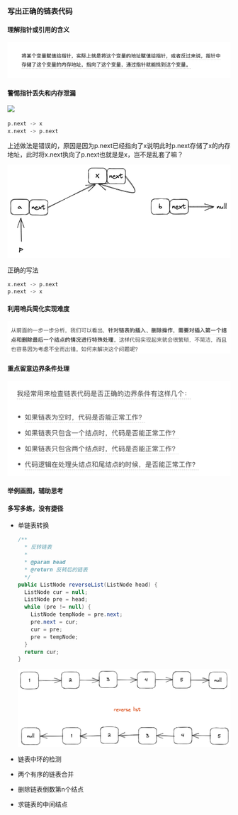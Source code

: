 ### 写出正确的链表代码

#### 理解指针或引用的含义

<img src="https://raw.githubusercontent.com/dashingqi/DQPicBeg/main/image-20230207220725734.png" alt="image-20230207220725734" style="zoom:200%;" />

#### 警惕指针丢失和内存泄漏

<img src="https://static001.geekbang.org/resource/image/05/6e/05a4a3b57502968930d517c934347c6e.jpg?wh=1142*513"/>

```kotlin
p.next -> x
x.next -> p.next
```

上述做法是错误的，原因是因为p.next已经指向了x说明此时p.next存储了x的内存地址，此时将x.next执向了p.next也就是是x，岂不是乱套了嘛？

<img src="https://raw.githubusercontent.com/dashingqi/DQPicBeg/main/%E6%8C%87%E9%92%88%E4%B8%A2%E5%A4%B1.png" alt="指针丢失" style="zoom:200%;" />

正确的写法

```kotlin
x.next -> p.next
p.next -> x
```

#### 利用哨兵简化实现难度

<img src="https://raw.githubusercontent.com/dashingqi/DQPicBeg/main/image-20230207223927890.png" alt="image-20230207223927890" style="zoom:200%;" />

#### 重点留意边界条件处理

<img src="https://raw.githubusercontent.com/dashingqi/DQPicBeg/main/image-20230207224607613.png" alt="image-20230207224607613" style="zoom:200%;" />

#### 举例画图，辅助思考

#### 多写多练，没有捷径

- 单链表转换

  ```java
  /**
    * 反转链表
    *
    * @param head
    * @return 反转后的链表
    */
  public ListNode reverseList(ListNode head) {
    ListNode cur = null;
    ListNode pre = head;
    while (pre != null) {
      ListNode tempNode = pre.next;
      pre.next = cur;
      cur = pre;
      pre = tempNode;
    }
    return cur;
  }
  ```

  <img src="https://raw.githubusercontent.com/dashingqi/DQPicBeg/main/202302062028066.png" alt="反转列表" style="zoom:200%;" />

- 链表中环的检测

- 两个有序的链表合并

- 删除链表倒数第n个结点

- 求链表的中间结点
